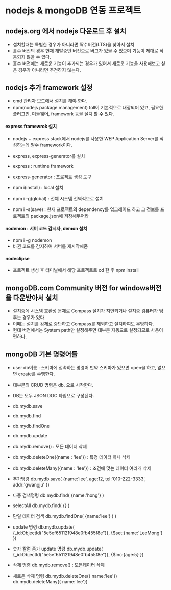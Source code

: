# nodejs & mongoDB 연동 프로젝트

## nodejs.org 에서 nodejs 다운로드 후 설치

- 설치할때는 특별한 경우가 아니라면 짝수버전(LTS)을 찾아서 설치
- 홀수 버전의 경우 현재 개발중인 버전으로 버그가 있을 수 있으며 기능이 제대로 작동되지 않을 수 있다.
- 홀수 버전에는 새로운 기능이 추가되는 경우가 있어서 새로운 기능을 사용해보고 싶은 경우가 아니라면 추천하지 않는다.

## nodejs 추가 framework 설정

- cmd 관리자 모드에서 설치를 해야 한다.
- npm(nodejs package management) toll이 기본적으로 내장되어 있고, 필요한 플러그인, 미들웨어, framework 등을 설치 할 수 있다.

#### express framewrok 설치

- nodejs + express stack에서 nodejs를 사용한 WEP Application Server를 작성하는데 필수 framework이다.

- express, express-generator를 설치
- express : runtime framework
- express-generator : 프로젝트 생성 도구
- npm i(install) : local 설치
- npm i -g(global) : 전체 시스템 전역적으로 설치
- npm i -s(save) : 현재 프로젝트의 dependency를 업그레이드 하고 그 정보를 프로젝트의 package.json에 저장해두어라

#### nodemon : 서버 코드 감시자, demon 설치

- npm i -g nodemon
- 바뀐 코드를 감지하여 서버를 재시작해줌

#### nodeclipse

- 프로젝트 생성 후 터미널에서 해당 프로젝트로 cd 한 후 npm install

## mongoDB.com Community 버전 for windows버전을 다운받아서 설치

- 설치중에 시스템 호환성 문제로 Compass 설치가 지연되거나 설치중 컴퓨터가 멈추는 경우가 있다
- 이때는 설치를 강제로 중단하고 Compass를 제외하고 설치하여도 무방하다.
- 현대 버전에서는 System path만 설정해주면 대부분 자동으로 설정되므로 사용이 편하다.

## mongoDB 기본 명령어들

- user db이름 : 스키마에 접속하는 명령어
  만약 스키마가 있으면 open을 하고, 없으면 create를 수행한다.
- 대부분의 CRUD 명령은 db. 으로 시작한다.
- DB는 모두 JSON DOC 타입으로 구성된다.

- db.mydb.save
- db.mydb.find
- db.mydb.findOne
- db.mydb.update
- db.mydb.remove() : 모든 데이터 삭제
- db.mydb.deleteOne({name : 'lee'}) : 특정 데이터 하나 삭제
- db.mydb.deleteMany({name : 'lee'}) : 조건에 맞는 데이터 여러개 삭제

- 추가명령
  db.mydb.save(
  {name:'lee',
  age:12,
  tel:'010-222-3333',
  addr:'gwangju'
  })

- 다중 검색명령
  db.mydb.find( {name:'hong'} )

- selectAll
  db.mydb.find( {} )

- 단일 데이터 검색
  db.mydb.findOne( {name:'lee'} ) )

- update 명령
  db.mydb.update(
  {\_id:ObjectId("5e5ef651121948e0fb455f8e")},
  {\$set:{name:'LeeMong'}
  })

- 숫자 칼럼 증가 update 명령
  db.mydb.update(
  {\_id:ObjectId("5e5ef651121948e0fb455f8e")},
  {\$inc:{age:5}
  })

- 삭제 명령
  db.mydb.remove() : 모든데이터 삭제

- 새로운 삭제 명령
  db.mydb.deleteOne({ name:'lee'})
  db.mydb.deleteMany({ name:'lee'})
